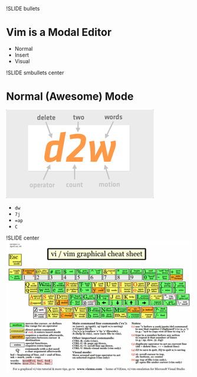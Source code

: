 !SLIDE bullets
# Vim is a Modal Editor

* Normal
* Insert
* Visual

!SLIDE smbullets center
# Normal (Awesome) Mode

![peepcode-vim-command.png](peepcode-vim-command.png)

* `dw`
* `7j`
* `=ap`
* `C`

!SLIDE center
![vi-vim-cheat-sheet.png](vi-vim-cheat-sheet.png)
